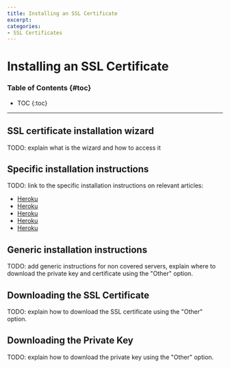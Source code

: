 ```yaml
---
title: Installing an SSL Certificate
excerpt:
categories:
- SSL Certificates
---
```


# Installing an SSL Certificate

### Table of Contents {#toc}

* TOC
{:toc}

---


## SSL certificate installation wizard

TODO: explain what is the wizard and how to access it


## Specific installation instructions

TODO: link to the specific installation instructions on relevant articles:

- [Heroku](/articles/ssl-certificate-with-heroku#installation)
- [Heroku](/articles/ssl-certificate-with-azure#installation)
- [Heroku](/articles/ssl-certificate-with-nginx#installation)
- [Heroku](/articles/ssl-certificate-with-apache#installation)
- [Heroku](/articles/ssl-certificate-with-microsoft-iis#installation)


## Generic installation instructions

TODO: add generic instructions for non covered servers, explain where to download the private key and certificate using the "Other" option.


## Downloading the SSL Certificate

TODO: explain how to download the SSL certificate using the "Other" option.


## Downloading the Private Key

TODO: explain how to download the private key using the "Other" option.
